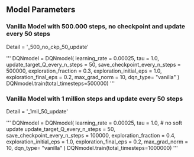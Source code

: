 ## Model Parameters

### Vanilla Model with 500.000 steps, no checkpoint and update every 50 steps
Detail = '_500_no_ckp_50_update'

'''
DQNmodel = DQNmodel(
                learning_rate = 0.00025,
                tau = 1.0,
                update_target_Q_every_n_steps = 50, 
                save_checkpoint_every_n_steps = 500000,
                exploration_fraction = 0.3,
                exploration_initial_eps  = 1.0,
                exploration_final_eps  = 0.2,
                max_grad_norm = 10,
                dqn_type= "vanilla"
                )
DQNmodel.train(total_timesteps=500000)
'''

### Vanilla Model with 1 million steps and update every 50 steps
Detail = '_1mil_50_update'

'''
DQNmodel = DQNmodel(
                learning_rate = 0.00025,
                tau = 1.0, # no soft update
                update_target_Q_every_n_steps = 50, 
                save_checkpoint_every_n_steps = 100000,
                exploration_fraction = 0.4,
                exploration_initial_eps  = 1.0,
                exploration_final_eps  = 0.2,
                max_grad_norm = 10,
                dqn_type= "vanilla"
                )
DQNmodel.train(total_timesteps=1000000)
'''
